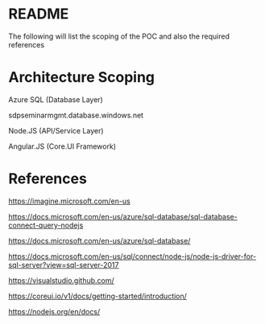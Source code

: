 # README

The following will list the scoping of the POC and also the required references

# Architecture Scoping

Azure SQL (Database Layer)

sdpseminarmgmt.database.windows.net

Node.JS (API/Service Layer)

Angular.JS (Core.UI Framework)

# References

https://imagine.microsoft.com/en-us

https://docs.microsoft.com/en-us/azure/sql-database/sql-database-connect-query-nodejs

https://docs.microsoft.com/en-us/azure/sql-database/

https://docs.microsoft.com/en-us/sql/connect/node-js/node-js-driver-for-sql-server?view=sql-server-2017

https://visualstudio.github.com/

https://coreui.io/v1/docs/getting-started/introduction/

https://nodejs.org/en/docs/
